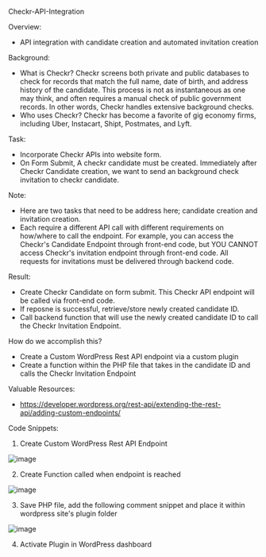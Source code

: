 Checkr-API-Integration

Overview:
- API integration with candidate creation and automated invitation creation

Background:
- What is Checkr? Checkr screens both private and public databases to check for records that match the full name, date of birth, and address history of the candidate. This process is not as instantaneous as one may think, and often requires a manual check of public government records. In other words, Checkr handles extensive background checks.
- Who uses Checkr? Checkr has become a favorite of gig economy firms, including Uber, Instacart, Shipt, Postmates, and Lyft.

Task:
- Incorporate Checkr APIs into website form.
- On Form Submit, A checkr candidate must be created. Immediately after Checkr Candidate creation, we want to send an background check invitation to checkr candidate.

Note:
- Here are two tasks that need to be address here; candidate creation and invitation creation.
- Each require a different API call with different requirements on how/where to call the endpoint. For example, you can access the Checkr's Candidate Endpoint through front-end code, but YOU CANNOT access Checkr's invitation endpoint through front-end code. All requests for invitations must be delivered through backend code.

Result:
- Create Checkr Candidate on form submit. This Checkr API endpoint will be called via front-end code.
- If reposne is successful, retrieve/store newly created candidate ID.
- Call backend function that will use the newly created candidate ID to call the Checkr Invitation Endpoint.

How do we accomplish this?
- Create a Custom WordPress Rest API endpoint via a custom plugin
- Create a function within the PHP file that takes in the candidate ID and calls the Checkr Invitation Endpoint

Valuable Resources:
- https://developer.wordpress.org/rest-api/extending-the-rest-api/adding-custom-endpoints/


Code Snippets:
1.	Create Custom WordPress Rest API Endpoint

![image](https://user-images.githubusercontent.com/40924201/138778281-5e0ff3da-5f24-40d3-8767-5bfccd3395e7.png)

2.	Create Function called when endpoint is reached

![image](https://user-images.githubusercontent.com/40924201/138778302-8cde9913-06a1-462e-8937-527523ecdae8.png)
 
3.	Save PHP file, add the following comment snippet and place it within wordpress site's plugin folder

![image](https://user-images.githubusercontent.com/40924201/138778320-aac58e21-99d3-43b6-8182-63368237d0ff.png)
 
4.	Activate Plugin in WordPress dashboard







